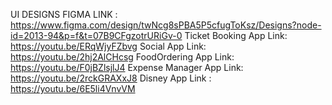 UI DESIGNS FIGMA LINK : https://www.figma.com/design/twNcg8sPBA5P5cfugToKsz/Designs?node-id=2013-94&p=f&t=07B9CFgzotrURiGv-0
Ticket Booking App Link: https://youtu.be/ERqWjyFZbvg
Social App Link: https://youtu.be/2hj2AlCHcsg
FoodOrdering App Link: https://youtu.be/F0jBZlsjlJ4
Expense Manager App Link: https://youtu.be/2rckGRAXxJ8
Disney App Link : https://youtu.be/6E5li4VnvVM
